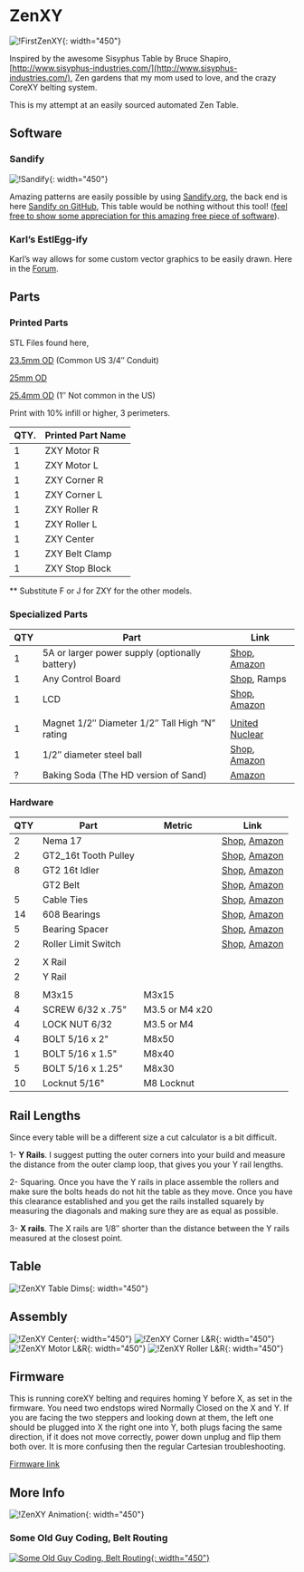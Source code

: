 # ZenXY

![!FirstZenXY](https://www.v1engineering.com/wp-content/uploads/2017/07/IMG_20170717_103443.jpg){: width="450"}

Inspired by the awesome Sisyphus Table by Bruce Shapiro, [http://www.sisyphus-industries.com/](http://www.sisyphus-industries.com/), Zen gardens that my mom used to love, and the crazy CoreXY belting system.

This is my attempt at an easily sourced automated Zen Table.

## Software

### Sandify
![!Sandify](https://www.v1engineering.com/wp-content/uploads/2019/01/screenshot-2019-01-02-1546472560.png){: width="450"}

Amazing patterns are easily possible by using [Sandify.org](https://sandify.org/), the back end is here [Sandify on GitHub](https://github.com/jeffeb3/sandify),
This table would be nothing without this tool! ([feel free to show some appreciation for this amazing free piece of
software](https://liberapay.com/jeffeb3/)).

### Karl’s EstlEgg-ify
Karl’s way allows for some custom vector graphics to be easily drawn. Here in the [Forum](https://www.v1engineering.com/forum/topic/artistic-designs-with-inkscape-eggbot-tools-and-estlcam/).


## Parts

### Printed Parts

STL Files found here,

[23.5mm OD](https://www.thingiverse.com/thing:2477901) (Common US 3/4″ Conduit) 

[25mm OD](https://www.thingiverse.com/thing:2867147)

[25.4mm OD](https://www.thingiverse.com/thing:2867134) (1″ Not common in the US) 

Print with 10% infill or higher, 3 perimeters.

| QTY.              | Printed Part Name |
|-------------------|-------------------|
| 1                 | ZXY Motor R       |
| 1                 | ZXY Motor L       |
| 1                 | ZXY Corner R      |
| 1                 | ZXY Corner L      |
| 1                 | ZXY Roller R      |
| 1                 | ZXY Roller L      |
| 1                 | ZXY Center        |
| 1                 | ZXY Belt Clamp    |
| 1                 | ZXY Stop Block    |

** Substitute F or J for ZXY for the other models.

### Specialized Parts
| QTY | Part                                            | Link                 |
|-----|-------------------------------------------------|----------------------|
| 1   |  5A or larger power supply (optionally battery) | [Shop](https://shop.v1engineering.com/products/12v-6a-power-supply), [Amazon](https://amzn.to/2vs4d4I)         |
| 1   | Any Control Board                               | [Shop](https://shop.v1engineering.com/products/mini-rambo-1-3), Ramps        |
| 1   | LCD                                             | [Shop](https://shop.v1engineering.com/products/full-graphic-smart-controller-big), [Amazon](https://amzn.to/2vnHWGT)         |
|     |                                                 |                      |
| 1   | Magnet 1/2″ Diameter 1/2″ Tall High “N” rating  | [United Nuclear](https://unitednuclear.com/index.php?main_page=product_info&cPath=70_71&products_id=982) |
| 1   | 1/2″ diameter steel ball                        | [Shop](https://shop.v1engineering.com/products/1-2d-steel-ball), [Amazon](https://amzn.to/2hPecOB)         |
| ?   | Baking Soda (The HD version of Sand)            | [Amazon](https://amzn.to/2vWrmiO)               |

### Hardware
| QTY |         Part         |     Metric     |      Link     |
|-----|----------------------|----------------|---------------|
| 2   | Nema 17              |                |  [Shop](https://shop.v1engineering.com/products/nema-17-76oz-in-steppers), [Amazon](https://amzn.to/2vnPQQA) |
| 2   | GT2_16t Tooth Pulley |                |  [Shop](https://shop.v1engineering.com/products/pulley-16-tooth-gt2), [Amazon](https://amzn.to/2vrC4e7) |
| 8   | GT2 16t Idler        |                |  [Shop](https://shop.v1engineering.com/products/16t-idler), [Amazon](https://amzn.to/2wyMlFv) |
|     | GT2 Belt             |                |  [Shop](https://shop.v1engineering.com/products/gt2-belt), [Amazon](https://amzn.to/2wNzsHf) |
| 5   | Cable Ties           |                |  [Shop](https://shop.v1engineering.com/products/25x-5-cable-ties), [Amazon](https://amzn.to/2vs8w06) |
| 14  | 608 Bearings         |                |  [Shop](https://shop.v1engineering.com/products/bearings-608-2rs), [Amazon](https://amzn.to/2vs0DrH) |
| 5   | Bearing Spacer       |                |  [Shop](https://shop.v1engineering.com/products/axle-spacers), [Amazon](https://amzn.to/2vs0owN) |
| 2   | Roller Limit Switch  |                |  [Shop](https://shop.v1engineering.com/products/roller-limit-switch), [Amazon](https://amzn.to/2vrQ2Ni) |
|     |                      |                |               |
| 2   | X Rail               |                |               |
| 2   | Y Rail               |                |               |
|     |                      |                |               |
| 8   | M3x15                | M3x15          |               |
| 4   | SCREW 6/32 x .75"    | M3.5 or M4 x20 |               |
| 4   | LOCK NUT 6/32        | M3.5 or M4     |               |
| 4   | BOLT 5/16 x 2"       | M8x50          |               |
| 1   | BOLT 5/16 x 1.5"     | M8x40          |               |
| 5   | BOLT 5/16 x 1.25"    | M8x30          |               |
| 10  | Locknut 5/16"        | M8 Locknut     |               |


## Rail Lengths

Since every table will be a different size a cut calculator is a bit difficult.

1- **Y Rails**. I suggest putting the outer corners into your build and measure the distance from the outer clamp loop, that gives you your Y rail lengths.

2- Squaring. Once you have the Y rails in place assemble the rollers and make sure the bolts heads do not hit the table as they move. Once you have this clearance established and you get the rails installed squarely by measuring the diagonals and making sure they are as equal as possible.

3- **X rails**. The X rails are 1/8″ shorter than the distance between the Y rails measured at the closest point.


## Table
![!ZenXY Table Dims](https://www.v1engineering.com/wp-content/uploads/2017/08/dims-corner-1.png){: width="450"}

## Assembly
![!ZenXY Center](https://www.v1engineering.com/wp-content/uploads/2017/08/Center-zxy.png){: width="450"}
![!ZenXY Corner L&R](https://www.v1engineering.com/wp-content/uploads/2017/08/Corners-ZXY.png){: width="450"}
![!ZenXY Motor L&R](https://www.v1engineering.com/wp-content/uploads/2017/08/Motor.png){: width="450"}
![!ZenXY Roller L&R](https://www.v1engineering.com/wp-content/uploads/2017/08/XYZ-ROller.png){: width="450"}

## Firmware

This is running coreXY belting and requires homing Y before X, as set in the firmware. You need two endstops wired Normally Closed on the X and Y. If you are facing the two steppers and looking down at them, the left one should be plugged into X the right one into Y, both plugs facing the same direction, if it does not move correctly, power down unplug and flip them both over. It is more confusing then the regular Cartesian troubleshooting.

[Firmware link](https://github.com/Allted/Marlin/tree/CHOOSE_VERSION)

## More Info

![!ZenXY Animation](https://www.v1engineering.com/wp-content/uploads/2017/10/ZenXY_712SpiralAnimate.gif){: width="450"}

### Some Old Guy Coding, Belt Routing

[![Some Old Guy Coding, Belt Routing](https://www.v1engineering.com/wp-content/uploads/2018/04/SOGC-routing-1080x665.jpg){: width="450"}](https://youtu.be/L_GTP3r846g)


